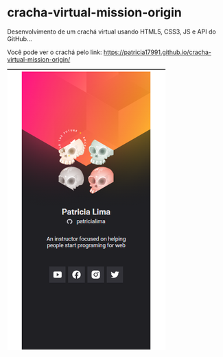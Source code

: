 # cracha-virtual-mission-origin

 Desenvolvimento de um  crachá virtual usando HTML5, CSS3, JS e API do GitHub...

 Você pode ver o crachá pelo link: https://patricia17991.github.io/cracha-virtual-mission-origin/


![Clone-netflix](https://github.com/Patricia17991/cracha-virtual-mission-origin/blob/main/Captura%20de%20Tela%20(84).png) 
